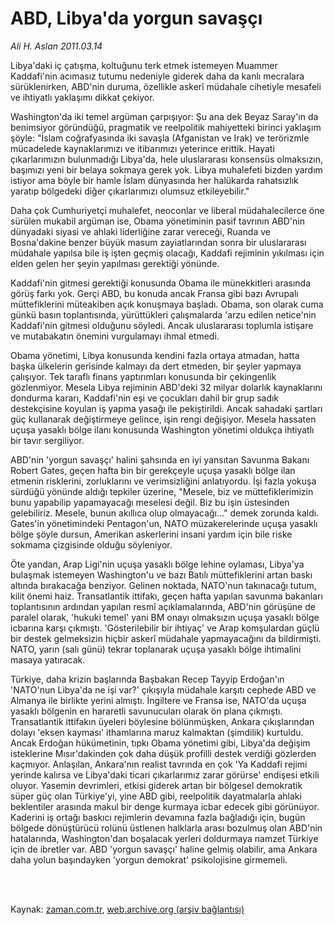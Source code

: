 # ABD, Libya'da yorgun savaşçı

*Ali H. Aslan 2011.03.14*

<td class="columnist-detail">
<p>Libya'daki iç çatışma, koltuğunu terk etmek istemeyen Muammer Kaddafi'nin acımasız tutumu nedeniyle giderek daha da kanlı mecralara sürüklenirken, ABD'nin duruma, özellikle askerî müdahale cihetiyle mesafeli ve ihtiyatlı yaklaşımı dikkat çekiyor.</p>
<p>
<div id="haberMetinDiv">
<p>Washington'da iki temel argüman çarpışıyor: Şu ana dek Beyaz Saray'ın da benimsiyor göründüğü, pragmatik ve reelpolitik mahiyetteki birinci yaklaşım şöyle: "İslam coğrafyasında iki savaşla (Afganistan ve Irak) ve terörizmle mücadelede kaynaklarımızı ve itibarımızı yeterince erittik. Hayati çıkarlarımızın bulunmadığı Libya'da, hele uluslararası konsensüs olmaksızın, başımızı yeni bir belaya sokmaya gerek yok. Libya muhalefeti bizden yardım istiyor ama böyle bir hamle İslam dünyasında her halükarda rahatsızlık yaratıp bölgedeki diğer çıkarlarımızı olumsuz etkileyebilir."
<p>Daha çok Cumhuriyetçi muhalefet, neoconlar ve liberal müdahalecilerce öne sürülen mukabil argüman ise, Obama yönetiminin pasif tavrının ABD'nin dünyadaki siyasi ve ahlaki liderliğine zarar vereceği, Ruanda ve Bosna'dakine benzer büyük masum zayiatlarından sonra bir uluslararası müdahale yapılsa bile iş işten geçmiş olacağı, Kaddafi rejiminin yıkılması için elden gelen her şeyin yapılması gerektiği yönünde.
<p>Kaddafi'nin gitmesi gerektiği konusunda Obama ile münekkitleri arasında görüş farkı yok. Gerçi ABD, bu konuda ancak Fransa gibi bazı Avrupalı müttefiklerini müteakiben açık konuşmaya başladı. Obama, son olarak cuma günkü basın toplantısında, yürüttükleri çalışmalarda 'arzu edilen netice'nin Kaddafi'nin gitmesi olduğunu söyledi. Ancak uluslararası toplumla istişare ve mutabakatın önemini vurgulamayı ihmal etmedi.
<p>Obama yönetimi, Libya konusunda kendini fazla ortaya atmadan, hatta başka ülkelerin gerisinde kalmayı da dert etmeden, bir şeyler yapmaya çalışıyor. Tek taraflı finans yaptırımları konusunda bir çekingenlik gözlenmiyor. Mesela Libya rejiminin ABD'deki 32 milyar dolarlık kaynaklarını dondurma kararı, Kaddafi'nin eşi ve çocukları dahil bir grup sadık destekçisine koyulan iş yapma yasağı ile pekiştirildi. Ancak sahadaki şartları güç kullanarak değiştirmeye gelince, işin rengi değişiyor. Mesela hassaten uçuşa yasaklı bölge ilanı konusunda Washington yönetimi oldukça ihtiyatlı bir tavır sergiliyor.
<p>ABD'nin 'yorgun savaşçı' halini şahsında en iyi yansıtan Savunma Bakanı Robert Gates, geçen hafta bin bir gerekçeyle uçuşa yasaklı bölge ilan etmenin risklerini, zorluklarını ve verimsizliğini anlatıyordu. İşi fazla yokuşa sürdüğü yönünde aldığı tepkiler üzerine, "Mesele, biz ve müttefiklerimizin bunu yapabilip yapamayacağı meselesi değil. Biz bu işin üstesinden gelebiliriz. Mesele, bunun akıllıca olup olmayacağı..." demek zorunda kaldı. Gates'in yönetimindeki Pentagon'un, NATO müzakerelerinde uçuşa yasaklı bölge şöyle dursun, Amerikan askerlerini insani yardım için bile riske sokmama çizgisinde olduğu söyleniyor.
<p>Öte yandan, Arap Ligi'nin uçuşa yasaklı bölge lehine oylaması, Libya'ya bulaşmak istemeyen Washington'u ve bazı Batılı müttefiklerini artan baskı altında bırakacağa benziyor. Gelinen noktada, NATO'nun takınacağı tutum, kilit önemi haiz. Transatlantik ittifakı, geçen hafta yapılan savunma bakanları toplantısının ardından yapılan resmî açıklamalarında, ABD'nin görüşüne de paralel olarak, 'hukuki temel' yani BM onayı olmaksızın uçuşa yasaklı bölge icbarına karşı çıkmıştı. 'Gösterilebilir bir ihtiyaç' ve Arap komşulardan güçlü bir destek gelmeksizin hiçbir askerî müdahale yapmayacağını da bildirmişti. NATO, yarın (salı günü) tekrar toplanarak uçuşa yasaklı bölge ihtimalini masaya yatıracak.
<p>Türkiye, daha krizin başlarında Başbakan Recep Tayyip Erdoğan'ın 'NATO'nun Libya'da ne işi var?' çıkışıyla müdahale karşıtı cephede ABD ve Almanya ile birlikte yerini almıştı. İngiltere ve Fransa ise, NATO'da uçuşa yasaklı bölgenin en hararetli savunucuları olarak ön plana çıkmıştı. Transatlantik ittifakın üyeleri böylesine bölünmüşken, Ankara çıkışlarından dolayı 'eksen kayması' ithamlarına maruz kalmaktan (şimdilik) kurtuldu. Ancak Erdoğan hükümetinin, tıpkı Obama yönetimi gibi, Libya'da değişim isteklerine Mısır'dakinden çok daha düşük profilli destek verdiği gözlerden kaçmıyor. Anlaşılan, Ankara'nın realist tavrında en çok 'Ya Kaddafi rejimi yerinde kalırsa ve Libya'daki ticari çıkarlarımız zarar görürse' endişesi etkili oluyor. Yasemin devrimleri, etkisi giderek artan bir bölgesel demokratik süper güç olan Türkiye'yi, yine ABD gibi, reelpolitik dayatmalarla ahlaki beklentiler arasında makul bir denge kurmaya icbar edecek gibi görünüyor. Kaderini iş ortağı baskıcı rejimlerin devamına fazla bağladığı için, bugün bölgede dönüştürücü rolünü üstlenen halklarla arası bozulmuş olan ABD'nin hatalarında, Washington'dan boşalacak yerleri doldurmaya namzet Türkiye için de ibretler var. ABD 'yorgun savaşçı' haline gelmiş olabilir, ama Ankara daha yolun başındayken 'yorgun demokrat' psikolojisine girmemeli.</p></p></p></p></p></p></p></div>
</p>


<p><br>
		 </br></p></td>

Kaynak: [zaman.com.tr](http://zaman.com.tr/yazar.do?yazino=1107034), [web.archive.org (arşiv bağlantısı)](http://web.archive.org/web/20110809072246/http://www.zaman.com.tr:80/yazar.do?yazino=1107034)
